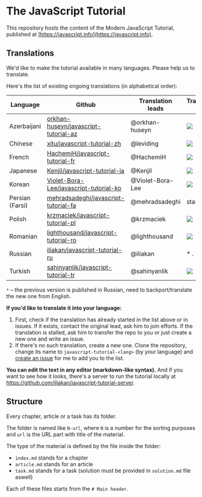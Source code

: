 # The JavaScript Tutorial

This repository hosts the content of the Modern JavaScript Tutorial, published at [https://javascript.info](https://javascript.info).

## Translations

We'd like to make the tutorial available in many languages. Please help us to translate.

Here's the list of existing ongoing translations (in alphabetical order):

| Language | Github | Translation leads | Translated (%) | &nbsp;&nbsp;&nbsp;&nbsp;&nbsp;&nbsp;Last&nbsp;Commit&nbsp;&nbsp;&nbsp;&nbsp;&nbsp;&nbsp; | Published |
|----------|--------|-------------------|----------------|-------------|-----------|
| Azerbaijani | [orkhan-huseyn/javascript-tutorial-az](https://github.com/orkhan-huseyn/javascript-tutorial-az) | @orkhan-huseyn | ![](http://stats.javascript.info/translate/az.svg) | ![](https://img.shields.io/github/last-commit/orkhan-huseyn/javascript-tutorial-az.svg?maxAge=900&label=) |  |
| Chinese | [xitu/javascript-tutorial-zh](https://github.com/xitu/javascript-tutorial-zh) | @leviding | ![](http://stats.javascript.info/translate/zh.svg) | ![](https://img.shields.io/github/last-commit/xitu/javascript-tutorial-zh.svg?maxAge=900&label=) | [zh.javascript.info](https://zh.javascript.info) |
| French | [HachemiH/javascript-tutorial-fr](https://github.com/HachemiH/javascript-tutorial-fr) | @HachemiH | ![](http://stats.javascript.info/translate/fr.svg) | ![](https://img.shields.io/github/last-commit/HachemiH/javascript-tutorial-fr.svg?maxAge=900&label=) | |
| Japanese | [KenjiI/javascript-tutorial-ja](https://github.com/KenjiI/javascript-tutorial-ja) | @KenjiI | ![](http://stats.javascript.info/translate/ja.svg) | ![](https://img.shields.io/github/last-commit/KenjiI/javascript-tutorial-ja.svg?maxAge=900&label=) | [ja.javascript.info](https://ja.javascript.info) |
| Korean | [Violet-Bora-Lee/javascript-tutorial-ko](https://github.com/Violet-Bora-Lee/javascript-tutorial-ko) | @Violet-Bora-Lee | ![](http://stats.javascript.info/translate/ko.svg) | ![](https://img.shields.io/github/last-commit/Violet-Bora-Lee/javascript-tutorial-ko.svg?maxAge=900&label=) |  |
| Persian (Farsi) | [mehradsadeghi/javascript-tutorial-fa](https://github.com/mehradsadeghi/javascript-tutorial-fa) | @mehradsadeghi | started | ![](https://img.shields.io/github/last-commit/krzmaciek/javascript-tutorial-pl.svg?maxAge=900&label=) | |
| Polish | [krzmaciek/javascript-tutorial-pl](https://github.com/krzmaciek/javascript-tutorial-pl) | @krzmaciek | ![](http://stats.javascript.info/translate/pl.svg) | ![](https://img.shields.io/github/last-commit/krzmaciek/javascript-tutorial-pl.svg?maxAge=900&label=) |  |
| Romanian | [lighthousand/javascript-tutorial-ro](https://github.com/lighthousand/javascript-tutorial-ro) | @lighthousand | ![](http://stats.javascript.info/translate/ro.svg) | ![](https://img.shields.io/github/last-commit/lighthousand/javascript-tutorial-ro.svg?maxAge=900&label=) |  |
| Russian | [iliakan/javascript-tutorial-ru](https://github.com/iliakan/javascript-tutorial-ru) | @iliakan | * . | ![](https://img.shields.io/github/last-commit/iliakan/javascript-tutorial-ru.svg?maxAge=900&label=) | [learn.javascript.ru](https://learn.javascript.ru) |
| Turkish | [sahinyanlik/javascript-tutorial-tr](https://github.com/sahinyanlik/javascript-tutorial-tr) | @sahinyanlik | ![](http://stats.javascript.info/translate/tr.svg) | ![](https://img.shields.io/github/last-commit/sahinyanlik/javascript-tutorial-tr.svg?maxAge=900&label=) | |

`*` – the previous version is published in Russian, need to backport/translate the new one from English.

**If you'd like to translate it into your language:**

1. First, check if the translation has already started in the list above or in issues. If it exists, contact the original lead, ask him  to join efforts. If the translation is stalled, ask him to transfer the repo to you or just create a new one and write an issue.
2. If there's no such translation, create a new one. Clone the repository, change its name to `javascript-tutorial-<lang>` (by your language) and [create an issue](https://github.com/iliakan/javascript-tutorial-en/issues/new) for me to add you to the list.

**You can edit the text in any editor (markdown-like syntax).** And if you want to see how it looks, there's a server to run the tutorial locally at <https://github.com/iliakan/javascript-tutorial-server>.  



## Structure

Every chapter, article or a task has its folder.

The folder is named like `N-url`, where `N` is a number for the sorting purposes and `url` is the URL part with title of the material.

The type of the material is defined by the file inside the folder:

  - `index.md` stands for a chapter
  - `article.md` stands for an article
  - `task.md` stands for a task (solution must be provided in `solution.md` file aswell)

Each of these files starts from the `# Main header`.
